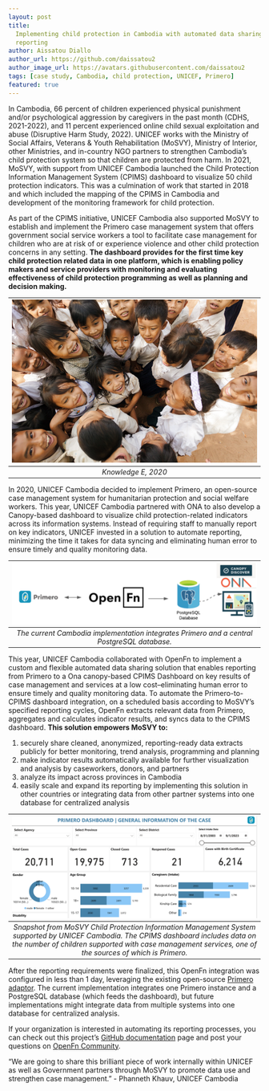```yaml
---
layout: post
title:
  Implementing child protection in Cambodia with automated data sharing and
  reporting
author: Aissatou Diallo
author_url: https://github.com/daissatou2
author_image_url: https://avatars.githubusercontent.com/daissatou2
tags: [case study, Cambodia, child protection, UNICEF, Primero]
featured: true
---
```


In Cambodia, 66 percent of children experienced physical punishment and/or
psychological aggression by caregivers in the past month (CDHS, 2021-2022), and
11 percent experienced online child sexual exploitation and abuse (Disruptive
Harm Study, 2022). UNICEF works with the Ministry of Social Affairs, Veterans &
Youth Rehabilitation (MoSVY), Ministry of Interior, other Ministries, and
in-country NGO partners to strengthen Cambodia’s child protection system so that
children are protected from harm. In 2021, MoSVY, with support from UNICEF
Cambodia launched the Child Protection Information Management System (CPIMS)
dashboard to visualize 50 child protection indicators. This was a culmination of
work that started in 2018 and which included the mapping of the CPIMS in
Cambodia and development of the monitoring framework for child protection.

As part of the CPIMS initiative, UNICEF Cambodia also supported MoSVY to
establish and implement the Primero case management system that offers
government social service workers a tool to facilitate case management for
children who are at risk of or experience violence and other child protection
concerns in any setting. **The dashboard provides for the first time key child
protection related data in one platform, which is enabling policy makers and
service providers with monitoring and evaluating effectiveness of child
protection programming as well as planning and decision making.**


| ![cambodia child](/img/cambodia-kids.png) |
|:--:|
| *Knowledge E, 2020*|

In 2020, UNICEF Cambodia decided to implement Primero, an open-source case
management system for humanitarian protection and social welfare workers. This
year, UNICEF Cambodia partnered with ONA to also develop a Canopy-based
dashboard to visualize child protection-related indicators across its
information systems. Instead of requiring staff to manually report on key
indicators, UNICEF invested in a solution to automate reporting, minimizing the
time it takes for data syncing and eliminating human error to ensure timely and
quality monitoring data.

| ![ona_integration](/img/ona_integration.png) |
|:--:|
| *The current Cambodia implementation integrates Primero and a central PostgreSQL database.*|

This year, UNICEF Cambodia collaborated with OpenFn to implement a custom and
flexible automated data sharing solution that enables reporting from Primero to
a Ona canopy-based CPIMS Dashboard on key results of case management and
services at a low cost–eliminating human error to ensure timely and quality
monitoring data. To automate the Primero-to-CPIMS dashboard integration, on a
scheduled basis according to MoSVY’s specified reporting cycles, OpenFn extracts
relevant data from Primero, aggregates and calculates indicator results, and
syncs data to the CPIMS dashboard. **This solution empowers MoSVY to:**

1. securely share cleaned, anonymized, reporting-ready data extracts publicly
   for better monitoring, trend analysis, programming and planning
2. make indicator results automatically available for further visualization and
   analysis by caseworkers, donors, and partners
3. analyze its impact across provinces in Cambodia
4. easily scale and expand its reporting by implementing this solution in other
   countries or integrating data from other partner systems into one database
   for centralized analysis

| ![ona_dashboard](/img/primero-ona-dash-example.png) |
|:--:|
| *Snapshot from MoSVY Child Protection Information Management System supported by UNICEF Cambodia. The CPIMS dashboard includes data on the number of children supported with case management services, one of the sources of which is Primero.*|

After the reporting requirements were finalized, this OpenFn integration was
configured in less than 1 day, leveraging the existing open-source
[Primero adaptor](http://github.com/OpenFn/language-primero). The current
implementation integrates one Primero instance and a PostgreSQL database (which
feeds the dashboard), but future implementations might integrate data from
multiple systems into one database for centralized analysis.

If your organization is interested in automating its reporting processes, you
can check out this project’s
[GitHub documentation](https://openfn.github.io/primero-ona-dashboard/) page and
post your questions on [OpenFn Community](http://community.openfn.org).

“We are going to share this brilliant piece of work internally within UNICEF as
well as Government partners through MoSVY to promote data use and strengthen
case management.” - Phanneth Khauv, UNICEF Cambodia
